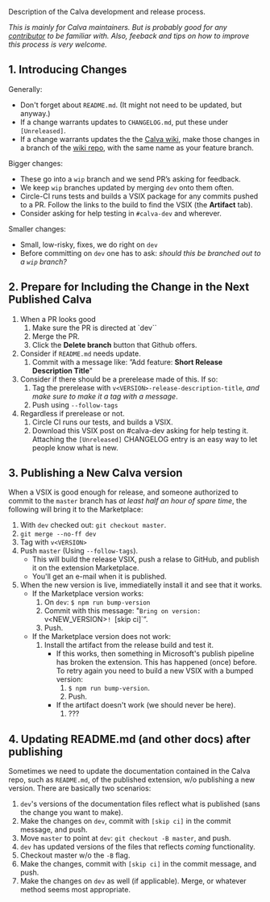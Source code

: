
Description of the Calva development and release process.

_This is mainly for Calva maintainers. But is probably good for any [contributor](https://github.com/BetterThanTomorrow/calva/wiki/How-to-Contribute) to be familiar with. Also, feeback and tips on how to improve this process is very welcome._

## 1. Introducing Changes

Generally:
* Don't forget about `README.md`. (It might not need to be updated, but anyway.)
* If a change warrants updates to `CHANGELOG.md`, put these under `[Unreleased]`.
* If a change warrants updates the the [Calva wiki](https://github.com/BetterThanTomorrow/calva/wiki/How-to-Contribute), make those changes in a branch of the [wiki repo](https://github.com/BetterThanTomorrow/calva.wiki.git), with the same name as your feature branch.

Bigger changes:
* These go into a `wip` branch and we send PR’s asking for feedback.
* We keep `wip` branches updated by merging  `dev` onto them often.
* Circle-CI runs tests and builds a VSIX package for any commits pushed to a PR. Follow the links to the build to find the VSIX (the **Artifact** tab).
* Consider asking for help testing in `#calva-dev` and wherever.

Smaller changes:
* Small, low-risky, fixes, we do right on `dev`
* Before committing on `dev` one has to ask: _should this be branched out to a `wip` branch?_

## 2. Prepare for Including the Change in the Next Published Calva
1. When a PR looks good
   1. Make sure the PR is directed at `dev``
   1. Merge the PR.
   1. Click the **Delete branch** button that Github offers.
1. Consider if `README.md` needs update.
   1. Commit with a message like: ”Add feature: **Short Release Description Title**"
1. Consider if there should be a prerelease made of this. If so:
   1. Tag the prerelease with `v<VERSION>-release-description-title`, _and make sure to make it a tag with a message_.
   1. Push using `--follow-tags`
1. Regardless if prerelease or not.
   1. Circle CI runs our tests, and builds a VSIX.
   1. Download this VSIX post on #calva-dev asking for help testing it. Attaching the `[Unreleased]` CHANGELOG entry is an easy way to let people know what is new.


## 3. Publishing a New Calva version

When a VSIX is good enough for release, and someone authorized to commit to the `master` branch has _at least half an hour of spare time_, the following will bring it to the Marketplace:

1. With `dev` checked out: `git checkout master`.
  1. `git merge --no-ff dev`
1. Tag with `v<VERSION>`
1. Push `master` (Using `--follow-tags`).
   * This will build the release VSIX, push a relase to GitHub, and publish it on the extension Marketplace.
   * You'll get an e-mail when it is published.
1. When the new version is live, immediatelly install it and see that it works.
   * If the Marketplace version works:
     1. On `dev`: `$ npm run bump-version`
     1. Commit with this message: "`Bring on version: `v<NEW_VERSION>`! `[skip ci]`”.
     1. Push.
   * If the Marketplace version does not work:
     1. Install the artifact from the release build and test it.
        * If this works, then something in Microsoft's publish pipeline has broken the extension. This has happened (once) before. To retry again you need to build a new VSIX with a bumped version:
          1. `$ npm run bump-version`.
          1. Push.
        * If the artifact doesn't work (we should never be here).
          1. ???

## 4. Updating README.md (and other docs) after publishing

Sometimes we need to update the documentation contained in the Calva repo, such as `README.md`, of the published extension, w/o publishing a new version. There are basically two scenarios:

1. `dev`'s versions of the documentation files reflect what is published (sans the change you want to make).
  1. Make the changes on `dev`, commit with `[skip ci]` in the commit message, and push.
  1. Move `master` to point at `dev`: `git checkout -B master`, and push.
1. `dev` has updated versions of the files that reflects _coming_ functionality.
  1. Checkout master w/o the `-B` flag.
  1. Make the changes, commit with `[skip ci]` in the commit message, and push.
  1. Make the changes on `dev` as well (if applicable). Merge, or whatever method seems most appropriate.
